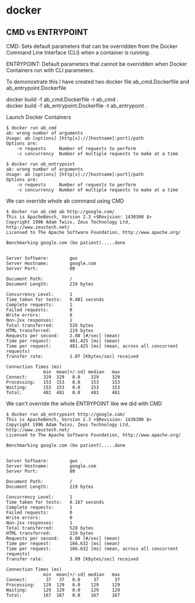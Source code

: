# docker
CMD vs ENTRYPOINT
----------------------

CMD: Sets default parameters that can be overridden from the Docker Command Line Interface (CLI) when a container is running.

ENTRYPOINT: Default parameters that cannot be overridden when Docker Containers run with CLI parameters.

To demonostrate this I have created two docker file ab_cmd.Dockerfile and ab_entrypoint.Dockerfile

docker build -f ab_cmd.Dockerfile -t ab_cmd .  
docker build -f ab_entrypoint.Dockerfile -t ab_entrypoint .

Launch Docker Containers 

```
$ docker run ab_cmd
ab: wrong number of arguments
Usage: ab [options] [http[s]://]hostname[:port]/path
Options are:
    -n requests     Number of requests to perform
    -c concurrency  Number of multiple requests to make at a time

$ docker run ab_entrypoint
ab: wrong number of arguments
Usage: ab [options] [http[s]://]hostname[:port]/path
Options are:
    -n requests     Number of requests to perform
    -c concurrency  Number of multiple requests to make at a time
```

We can override whole ab command using CMD

```
$ docker run ab_cmd ab http://google.com/
This is ApacheBench, Version 2.3 <$Revision: 1430300 $>
Copyright 1996 Adam Twiss, Zeus Technology Ltd, http://www.zeustech.net/
Licensed to The Apache Software Foundation, http://www.apache.org/

Benchmarking google.com (be patient).....done


Server Software:        gws
Server Hostname:        google.com
Server Port:            80

Document Path:          /
Document Length:        219 bytes

Concurrency Level:      1
Time taken for tests:   0.481 seconds
Complete requests:      1
Failed requests:        0
Write errors:           0
Non-2xx responses:      1
Total transferred:      528 bytes
HTML transferred:       219 bytes
Requests per second:    2.08 [#/sec] (mean)
Time per request:       481.425 [ms] (mean)
Time per request:       481.425 [ms] (mean, across all concurrent requests)
Transfer rate:          1.07 [Kbytes/sec] received

Connection Times (ms)
              min  mean[+/-sd] median   max
Connect:      329  329   0.0    329     329
Processing:   153  153   0.0    153     153
Waiting:      153  153   0.0    153     153
Total:        481  481   0.0    481     481
```

We can't override the whole ENTRYPOINT like we did with CMD

```
$ docker run ab_entrypoint http://google.com/
This is ApacheBench, Version 2.3 <$Revision: 1430300 $>
Copyright 1996 Adam Twiss, Zeus Technology Ltd, http://www.zeustech.net/
Licensed to The Apache Software Foundation, http://www.apache.org/

Benchmarking google.com (be patient).....done


Server Software:        gws
Server Hostname:        google.com
Server Port:            80

Document Path:          /
Document Length:        219 bytes

Concurrency Level:      1
Time taken for tests:   0.167 seconds
Complete requests:      1
Failed requests:        0
Write errors:           0
Non-2xx responses:      1
Total transferred:      528 bytes
HTML transferred:       219 bytes
Requests per second:    6.00 [#/sec] (mean)
Time per request:       166.632 [ms] (mean)
Time per request:       166.632 [ms] (mean, across all concurrent requests)
Transfer rate:          3.09 [Kbytes/sec] received

Connection Times (ms)
              min  mean[+/-sd] median   max
Connect:       37   37   0.0     37      37
Processing:   129  129   0.0    129     129
Waiting:      129  129   0.0    129     129
Total:        167  167   0.0    167     167
```
